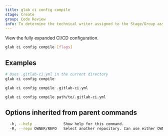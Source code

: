 ```yaml
---
title: glab ci config compile
stage: Create
group: Code Review
info: To determine the technical writer assigned to the Stage/Group associated with this page, see https://about.gitlab.com/handbook/product/ux/technical-writing/#assignments
---
```


<!--
This documentation is auto generated by a script.
Please do not edit this file directly. Run `make gen-docs` instead.
-->

View the fully expanded CI/CD configuration.

```bash title="terminal"
glab ci config compile [flags]
```

## Examples

```bash title="terminal"
# Uses .gitlab-ci.yml in the current directory
glab ci config compile

glab ci config compile .gitlab-ci.yml

glab ci config compile path/to/.gitlab-ci.yml
```

## Options inherited from parent commands

```bash title="terminal"
  -h, --help              Show help for this command.
  -R, --repo OWNER/REPO   Select another repository. Can use either OWNER/REPO or `GROUP/NAMESPACE/REPO` format. Also accepts full URL or Git URL.
```
